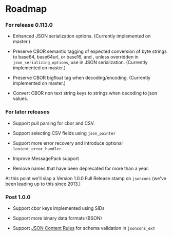# Roadmap

### For release 0.113.0

- Enhanced JSON serialization options.
  (Currently implemented on master.)

- Preserve CBOR semantic tagging of expected conversion of byte 
  strings to base64, base64url, or base16, and , unless overridden 
  in `json_serializing_options`, use in JSON serialization.
  (Currently implemented on master.)

- Preserve CBOR bigfloat tag when decoding/encoding.
  (Currently implemented on master.)

- Convert CBOR non text string keys to strings when decoding
  to json values.

### For later releases

- Support pull parsing for cbor and CSV.

- Support selecting CSV fields using `json_pointer`

- Support more error recovery and introduce optional `lenient_error_handler`.

- Improve MessagePack support

- Remove names that have been deprecated for more than a year.

At this point we'll slap a Version 1.0.0 Full Release stamp on `jsoncons`
(we've been leading up to this since 2013.)

### Post 1.0.0

- Support cbor keys implemented using SIDs

- Support more binary data formats (BSON)

- Support [JSON Content Rules](https://datatracker.ietf.org/doc/draft-newton-json-content-rules/) for schema validation in `jsoncons_ext`

